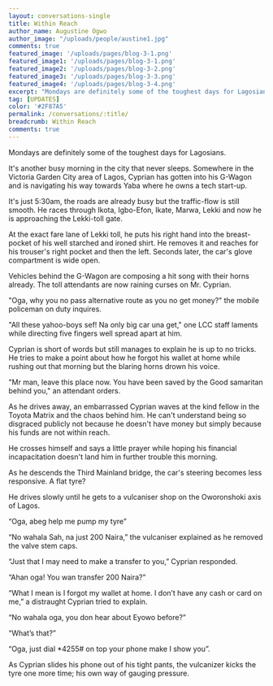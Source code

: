 ```yaml
---
layout: conversations-single
title: Within Reach
author_name: Augustine Ogwo
author_image: "/uploads/people/austine1.jpg"
comments: true
featured_image: '/uploads/pages/blog-3-1.png'
featured_image1: '/uploads/pages/blog-3-1.png'
featured_image2: '/uploads/pages/blog-3-2.png'
featured_image3: '/uploads/pages/blog-3-3.png'
featured_image4: '/uploads/pages/blog-3-4.png'
excerpt: "Mondays are definitely some of the toughest days for Lagosians. It's another busy morning in the city that never sleeps."
tag: [UPDATES]
color: '#2F87A5'
permalink: /conversations/:title/
breadcrumb: Within Reach
comments: true
---
```

Mondays are definitely some of the toughest days for Lagosians.

It's another busy morning in the city that never sleeps. Somewhere in the Victoria Garden City area of Lagos, Cyprian has gotten into his G-Wagon and is navigating his way towards Yaba where he owns a tech start-up.

It's just 5:30am, the roads are already busy but the traffic-flow is still smooth. He races through Ikota, Igbo-Efon, Ikate, Marwa, Lekki and now he is approaching the Lekki-toll gate.

At the exact fare lane of Lekki toll, he puts his right hand into the breast-pocket of his well starched and ironed shirt. He removes it and reaches for his trouser's right pocket and then the left. Seconds later, the car's glove compartment is wide open.

Vehicles behind the G-Wagon are composing a hit song with their horns already. The toll attendants are now raining curses on Mr. Cyprian.

"Oga, why you no pass alternative route as you no get money?" the mobile policeman on duty inquires.

"All these yahoo-boys sef! Na only big car una get," one LCC staff laments while directing five fingers well spread apart at him.

Cyprian is short of words but still manages to explain he is up to no tricks. He tries to make a point about how he forgot his wallet at home while rushing out that morning but the blaring horns drown his voice.

"Mr man, leave this place now. You have been saved by the Good samaritan behind you," an attendant orders.

As he drives away, an embarrassed Cyprian waves at the kind fellow in the Toyota Matrix and the chaos behind him. He can't understand being so disgraced publicly not because he doesn't have money but simply because his funds are not within reach.

He crosses himself and says a little prayer while hoping his financial incapacitation doesn't land him in further trouble this morning.

As he descends the Third Mainland bridge, the car's steering becomes less responsive. A flat tyre?

He drives slowly until he gets to a vulcaniser shop on the Oworonshoki axis of Lagos. 

“Oga, abeg help me pump my tyre”

“No wahala Sah, na just 200 Naira,” the vulcaniser explained as he removed the valve stem caps.

“Just that I may need to make a transfer to you,” Cyprian responded.

“Ahan oga! You wan transfer 200 Naira?” 

“What I mean is I forgot my wallet at home. I don’t have any cash or card on me,” a distraught Cyprian tried to explain.

“No wahala oga, you don hear about Eyowo before?”

“What’s that?”

“Oga, just dial *4255# on top your phone make I show you”.

As Cyprian slides his phone out of his tight pants, the vulcanizer kicks the tyre one more time; his own way of gauging pressure.